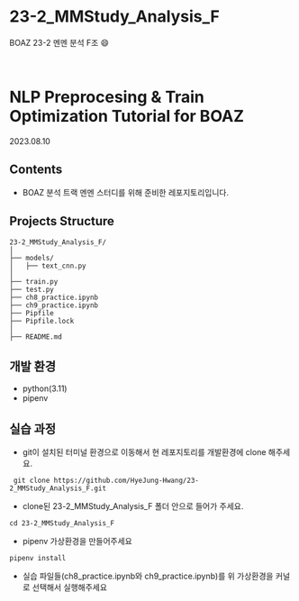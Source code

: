 # 23-2_MMStudy_Analysis_F

BOAZ 23-2 멘멘 분석 F조 😄

</br>

# NLP Preprocesing & Train Optimization Tutorial for BOAZ
2023.08.10

## Contents
- BOAZ 분석 트랙 멘멘 스터디를 위해 준비한 레포지토리입니다.

## Projects Structure
```
23-2_MMStudy_Analysis_F/
│
├── models/
│   ├── text_cnn.py
│
├── train.py
├── test.py
├── ch8_practice.ipynb
├── ch9_practice.ipynb
├── Pipfile
├── Pipfile.lock
│
├── README.md
```
## 개발 환경
- python(3.11)
- pipenv

## 실습 과정
- git이 설치된 터미널 환경으로 이동해서 현 레포지토리를 개발환경에 clone 해주세요.
```
 git clone https://github.com/HyeJung-Hwang/23-2_MMStudy_Analysis_F.git
 ```
- clone된 23-2_MMStudy_Analysis_F 폴더 안으로 들어가 주세요.
```
cd 23-2_MMStudy_Analysis_F
```
- pipenv 가상환경을 만들어주세요
```
pipenv install
```
- 실습 파일들(ch8_practice.ipynb와 ch9_practice.ipynb)를 위 가상환경을 커널로 선택해서 실행해주세요
